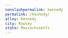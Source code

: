 ```yaml
---
﻿nonslashpermalink: kennedy
permalink: /kennedy/
alley: Kennedy
city: Rowley
state: Massachusetts
---
```

